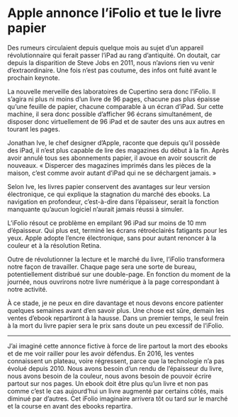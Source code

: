 # Apple annonce l’iFolio et tue le livre papier

Des rumeurs circulaient depuis quelque mois au sujet d’un appareil révolutionnaire qui ferait passer l’iPad au rang d’antiquité. On doutait, car depuis la disparition de Steve Jobs en 2011, nous n’avions rien vu venir d’extraordinaire. Une fois n’est pas coutume, des infos ont fuité avant le prochain keynote.<span id="more-43554"></span>

La nouvelle merveille des laboratoires de Cupertino sera donc l’iFolio. Il s’agira ni plus ni moins d’un livre de 96 pages, chacune pas plus épaisse qu’une feuille de papier, chacune comparable à un écran d’iPad. Sur cette machine, il sera donc possible d’afficher 96 écrans simultanément, de disposer donc virtuellement de 96 iPad et de sauter des uns aux autres en tourant les pages.

Jonathan Ive, le chef designer d’Apple, raconte que depuis qu’il possède des iPad, il n’est plus capable de lire des magazines du début à la fin. Après avoir annulé tous ses abonnements papier, il avoue en avoir souscrit de nouveaux. « Dispercer des magazines imprimés dans les pièces de la maison, c’est comme avoir autant d’iPad qui ne se déchargent jamais. »

Selon Ive, les livres papier conservent des avantages sur leur version électronique, ce qui explique la stagnation du marché des ebooks. La navigation en profondeur, c’est-à-dire dans l’épaisseur, serait la fonction manquante qu’aucun logiciel n’aurait jamais réussi à simuler.

L’iFolio résout ce problème en empilant 96 iPad sur moins de 10 mm d’épaisseur. Qui plus est, terminé les écrans rétroéclairés fatigants pour les yeux. Apple adopte l’encre électronique, sans pour autant renoncer à la couleur et à la résolution Retina.

Outre de révolutionner la lecture et le marché du livre, l’iFolio transformera notre façon de travailler. Chaque page sera une sorte de bureau, potentiellement distribué sur une double-page. En fonction du moment de la journée, nous ouvrirons notre livre numérique à la page correspondant à notre activité.

À ce stade, je ne peux en dire davantage et nous devons encore patienter quelques semaines avant d’en savoir plus. Une chose est sûre, demain les ventes d’ebook repartiront à la hausse. Dans un premier temps, le seul frein à la mort du livre papier sera le prix sans doute un peu excessif de l’iFolio.

---

J’ai imaginé cette annonce fictive à force de lire partout la mort des ebooks et de me voir railler pour les avoir défendus. En 2016, les ventes connaissent un plateau, voire régressent, parce que la technologie n’a pas évolué depuis 2010. Nous avons besoin d’un rendu de l’épaisseur du livre, nous avons besoin de la couleur, nous avons besoin de pouvoir écrire partout sur nos pages. Un ebook doit être plus qu’un livre et non pas comme c’est le cas aujourd’hui un livre augmenté par certains côtés, mais diminué par d’autres. Cet iFolio imaginaire arrivera tôt ou tard sur le marché et la course en avant des ebooks repartira.